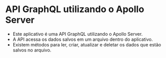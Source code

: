 # API GraphQL utilizando o Apollo Server

- Este aplicativo é uma API GraphQL utilizando o Apollo Server.
- A API acessa os dados salvos em um arquivo dentro do aplicativo.
- Existem métodos para ler, criar, atualizar e deletar os dados que estão salvos no arquivo.
